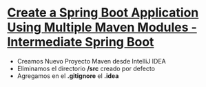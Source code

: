# [Create a Spring Boot Application Using Multiple Maven Modules -Intermediate Spring Boot](https://www.youtube.com/watch?v=yVzi3wuTUE4)
- Creamos Nuevo Proyecto Maven desde IntelliJ IDEA
- Eliminamos el directorio **/src** creado por defecto
- Agregamos en el **.gitignore** el **.idea**
